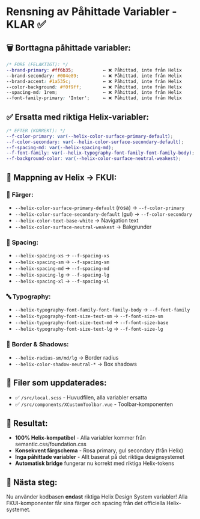 # Rensning av Påhittade Variabler - KLAR ✅

## 🗑️ **Borttagna påhittade variabler:**
```scss
/* FÖRE (FELAKTIGT): */
--brand-primary: #ff6b35;           ← ❌ Påhittad, inte från Helix
--brand-secondary: #004e89;         ← ❌ Påhittad, inte från Helix  
--brand-accent: #1a535c;            ← ❌ Påhittad, inte från Helix
--color-background: #f0f9ff;        ← ❌ Påhittad, inte från Helix
--spacing-md: 1rem;                 ← ❌ Påhittad, inte från Helix
--font-family-primary: 'Inter';     ← ❌ Påhittad, inte från Helix
```

## ✅ **Ersatta med riktiga Helix-variabler:**
```scss
/* EFTER (KORREKT): */
--f-color-primary: var(--helix-color-surface-primary-default);
--f-color-secondary: var(--helix-color-surface-secondary-default);
--f-spacing-md: var(--helix-spacing-md);
--f-font-family: var(--helix-typography-font-family-font-family-body);
--f-background-color: var(--helix-color-surface-neutral-weakest);
```

## 🔄 **Mappning av Helix → FKUI:**

### 🎨 **Färger:**
- `--helix-color-surface-primary-default` (rosa) → `--f-color-primary`
- `--helix-color-surface-secondary-default` (gul) → `--f-color-secondary`
- `--helix-color-text-base-white` → Navigation text
- `--helix-color-surface-neutral-weakest` → Bakgrunder

### 📏 **Spacing:**
- `--helix-spacing-xs` → `--f-spacing-xs`
- `--helix-spacing-sm` → `--f-spacing-sm`
- `--helix-spacing-md` → `--f-spacing-md`
- `--helix-spacing-lg` → `--f-spacing-lg`
- `--helix-spacing-xl` → `--f-spacing-xl`

### 🔤 **Typography:**
- `--helix-typography-font-family-font-family-body` → `--f-font-family`
- `--helix-typography-font-size-text-sm` → `--f-font-size-sm`
- `--helix-typography-font-size-text-md` → `--f-font-size-base`
- `--helix-typography-font-size-text-lg` → `--f-font-size-lg`

### 🔲 **Border & Shadows:**
- `--helix-radius-sm/md/lg` → Border radius
- `--helix-color-shadow-neutral-*` → Box shadows

## 📂 **Filer som uppdaterades:**
- ✅ `/src/local.scss` - Huvudfilen, alla variabler ersatta
- ✅ `/src/components/XCustomToolbar.vue` - Toolbar-komponenten

## 🎯 **Resultat:**
- **100% Helix-kompatibel** - Alla variabler kommer från semantic.css/foundation.css
- **Konsekvent färgschema** - Rosa primary, gul secondary (från Helix)
- **Inga påhittade variabler** - Allt baserat på det riktiga designsystemet
- **Automatisk bridge** fungerar nu korrekt med riktiga Helix-tokens

## 🚀 **Nästa steg:**
Nu använder kodbasen **endast** riktiga Helix Design System variabler!
Alla FKUI-komponenter får sina färger och spacing från det officiella Helix-systemet.